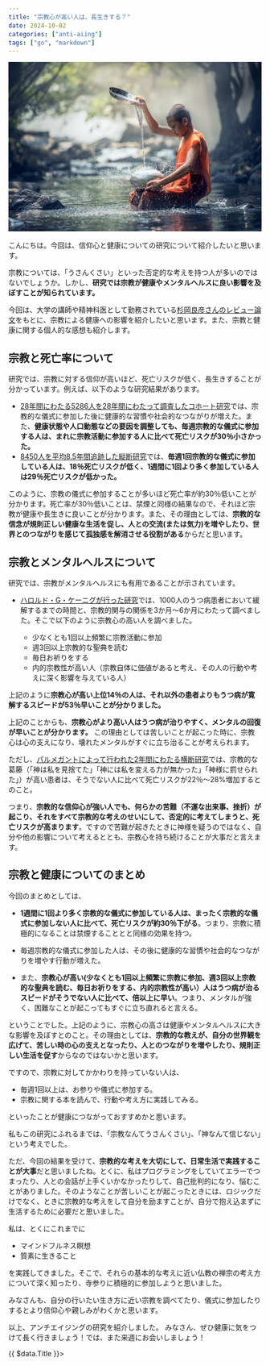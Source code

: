 ```yaml
---
title: "宗教心が高い人は、長生きする？"
date: 2024-10-02
categories: ["anti-aiing"]
tags: ["go", "markdown"]
---
```


![This is a image](image.jpg)

こんにちは。今回は、信仰心と健康についての研究について紹介したいと思います。

宗教については、「うさんくさい」といった否定的な考えを持つ人が多いのではないでしょうか。しかし、**研究では宗教が健康やメンタルヘルスに良い影響を及ぼすことが知られています。**

今回は、大学の講師や精神科医として勤務されている[杉岡良彦さんのレビュー論文](http://jare.jp/admin/wp-content/uploads/2017/05/sugioka-religion-ethics09.pdf)をもとに、宗教による健康への影響を紹介したいと思います。また、宗教と健康に関する個人的な感想も紹介します。

## 宗教と死亡率について

研究では、宗教に対する信仰が高いほど、死亡リスクが低く、長生きすることが分かっています。例えば、以下のような研究結果があります。

- [28年間にわたる5286人を28年間にわたって調査したコホート研究](https://www.ncbi.nlm.nih.gov/pmc/articles/PMC1380930/)では、宗教的な儀式に参加した後に健康的な習慣や社会的なつながりが増えた。また、**健康状態や人口動態などの要因を調整しても、毎週宗教的な儀式に参加する人は、まれに宗教活動に参加する人に比べて死亡リスクが30％小さかった。**
- [8450人を平均8.5年間追跡した縦断研究](https://www.ncbi.nlm.nih.gov/pmc/articles/PMC2659561/#R10)では、**毎週1回宗教的な儀式に参加している人は、18％死亡リスクが低く、1週間に1回より多く参加している人は29％死亡リスクが低かった。**

このように、宗教の儀式に参加することが多いほど死亡率が約30％低いことが分かります。死亡率が30％低いことは、禁煙と同様の結果なので、それほど宗教が健康や長生きに良いことが分かります。また、その理由としては、**宗教的な信念が規則正しい健康な生活を促し、人との交流(または気力)を増やしたり、世界とのつながりを感じて孤独感を解消させる役割がある**からだと思います。


## 宗教とメンタルヘルスについて

研究では、宗教がメンタルヘルスにも有用であることが示されています。

- [ハロルド・G・ケーニグが行った研究](https://pubmed.ncbi.nlm.nih.gov/17502804/)では、1000人のうつ病患者において緩解するまでの時間と、宗教的関与の関係を3か月～6か月にわたって調べました。そこで以下のように宗教心の高い人を調べました。

  - 少なくとも1回以上頻繁に宗教活動に参加
  - 週3回以上宗教的な聖典を読む
  - 毎日お祈りをする
  - 内的宗教性が高い人（宗教自体に価値があると考え、その人の行動や考えに深く影響を与えている人）

上記のように**宗教心が高い上位14％の人は、それ以外の患者よりもうつ病が寛解するスピードが53％早いことが分かりました。**

上記のことからも、**宗教心がより高い人はうつ病が治りやすく、メンタルの回復が早いことが分かります。**
この理由としては苦しいことが起こった時に、宗教心は心の支えになり、壊れたメンタルがすぐに立ち治ることが考えられます。


ただし、[パルメガントによって行われた2年間にわたる横断研究](https://pubmed.ncbi.nlm.nih.gov/11493130/)では、宗教的な葛藤（「神は私を見捨てた」「神には私を変える力が無かった」「神様に罰せられた」）が高い患者は、そうでない人に比べて死亡リスクが22％～28%増加するとのこと。

つまり、**宗教的な信仰心が強い人でも、何らかの苦難（不運な出来事、挫折）が起こり、それをすべて宗教的な考えのせいにして、否定的に考えてしまうと、死亡リスクが高まります**。ですので苦難が起きたときに神様を疑うのではなく、自分や他の影響について考えるととも、宗教心を持ち続けることが大事だと言えます。

## 宗教と健康についてのまとめ

今回のまとめとしては、

- **1週間に1回より多く宗教的な儀式に参加している人は、まったく宗教的な儀式に参加しない人に比べて、死亡リスクが約30％下がる**。つまり、宗教に積極的になることは禁煙することとと同様の効果を持つ。

- 毎週宗教的な儀式に参加した人は、その後に健康的な習慣や社会的なつながりを増やす行動が増えた。

- また、**宗教心が高い(少なくとも1回以上頻繁に宗教に参加、週3回以上宗教的な聖典を読む、毎日お祈りをする、内的宗教性が高い）人はうつ病が治るスピードがそうでない人に比べて、倍以上に早い**。つまり、メンタルが強く、困難なことが起こってもすぐに立ち直れると言える。


ということでした。上記のように、宗教心の高さは健康やメンタルヘルスに大きな影響を及ぼすとのこと。その理由としては、**宗教的な教えが、自分の世界観を広げて、苦しい時の心の支えとなったり、人とのつながりを増やしたり、規則正しい生活を促す**からなのではないかと思います。

ですので、宗教に対してかかわりを持っていない人は、

- 毎週1回以上は、お参りや儀式に参加する。
- 宗教に関する本を読んで、行動や考え方に実践してみる。

といったことが健康につながっておすすめかと思います。

私もこの研究にふれるまでは、「宗教なんてうさんくさい」、「神なんて信じない」という考えでした。

ただ、今回の結果を受けて、**宗教的な考えを大切にして、日常生活で実践することが大事**だと思いましたね。とくに、私はプログラミングをしていてエラーでつまったり、人との会話が上手くいかなかったりして、自己批判的になり、悩むことがありました。そのようなことが苦しいことが起こったときには、ロジックだけでなく、ときに宗教的な考えをして自分を励ますことが、自分で抱え込まずに生活するために必要だと思いました。



私は、とくにこれまでに

- マインドフルネス瞑想
- 質素に生きること

を実践してきました。そこで、それらの基本的な考えに近い仏教の禅宗の考え方について深く知ったり、寺参りに積極的に参加しようと思いました。


みなさんも、自分の行いたい生き方に近い宗教を調べてたり、儀式に参加したりするとより信仰心や親しみがわくかと思います。




以上、アンチエイジングの研究を紹介しました。
みなさん、ぜひ健康に気をつけて長く行きましょう！では、また来週にお会いしましょう！
<div>
  {{ $data.Title }}>
</div>
